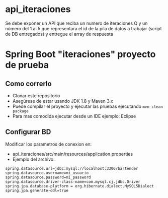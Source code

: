 # api_iteraciones
Se debe exponer un API que reciba un numero de iteraciones Q y un número del 1 al 5 que representara el id de la pila de datos a trabajar (script de DB entregados) y entregue el array de respuesta

# Spring Boot "iteraciones" proyecto de prueba

## Como correrlo

* Clonar este repositorio
* Asegúrese de estar usando JDK 1.8 y Maven 3.x
* Puede compilar el proyecto y ejecutar las pruebas ejecutando ```mvn clean package```
* Para mas comodida ejecutar desde un IDE ejemplo: Eclipse

## Configurar BD

Modificar los parametros de conexion en:
* api_iteraciones/src/main/resources/application.properties
* Ejemplo del archivo:
```shell
spring.datasource.url=jdbc:mysql://localhost:3306/bartender
spring.datasource.username=mi_usuario
spring.datasource.password=mi_password
spring.datasource.driver-class-name=com.mysql.cj.jdbc.Driver
spring.jpa.database-platform = org.hibernate.dialect.MySQL5Dialect
spring.jpa.generate-ddl=true
```
